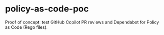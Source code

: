 # policy-as-code-poc
Proof of concept: test GitHub Copilot PR reviews and Dependabot for Policy as Code (Rego files).
